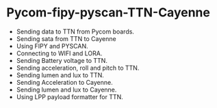 # Pycom-fipy-pyscan-TTN-Cayenne
- Sending data to TTN from Pycom boards.
- Sending sata from TTN to Cayenne
- Using FIPY and PYSCAN.
- Connecting to WIFI and LORA.
- Sending Battery voltage to TTN.
- Sending acceleration, roll and pitch to TTN.
- Sending lumen and lux to TTN.
- Sending Acceleration to Cayenne.
- Sending lumen and lux to Cayenne.
- Using LPP payload formatter for TTN.
